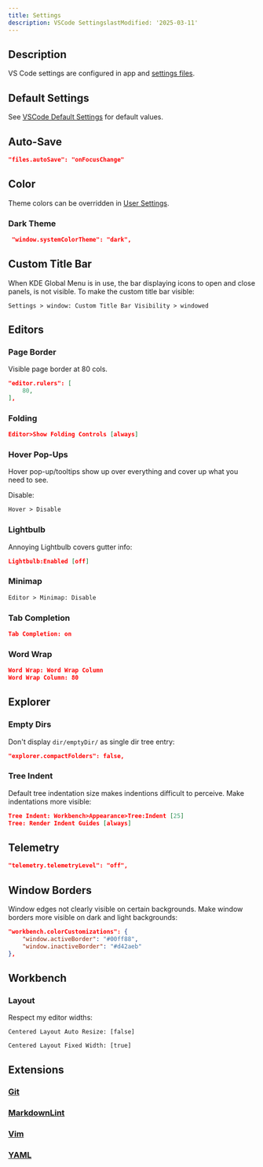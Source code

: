 ```yaml
---
title: Settings
description: VSCode SettingslastModified: '2025-03-11'
---
```


## Description

VS Code settings are configured in app and [settings files](../vscode/settings-sync#settings-files).

## Default Settings

See [VSCode Default Settings](https://code.visualstudio.com/docs/getstarted/settings#_default-settings) for default values.

## Auto-Save

```json
"files.autoSave": "onFocusChange"
```

## Color

Theme colors can be overridden in [User Settings](settings). 

### Dark Theme

```json
 "window.systemColorTheme": "dark",
```

## Custom Title Bar

When KDE Global Menu is in use, the bar displaying icons to open and close panels, is not visible.  To make the custom title bar visible:

`Settings > window: Custom Title Bar Visibility > windowed`

## Editors

### Page Border

Visible page border at 80 cols.

```json
"editor.rulers": [
    80,
],
```

### Folding

```json
Editor>Show Folding Controls [always]
```

### Hover Pop-Ups

Hover pop-up/tooltips show up over everything and cover up what you need to see.

Disable:

```txt
Hover > Disable
```

### Lightbulb

Annoying Lightbulb covers gutter info:

```json
Lightbulb:Enabled [off]
```

### Minimap

```txt
Editor > Minimap: Disable
```

### Tab Completion

```json
Tab Completion: on
```

### Word Wrap

```json
Word Wrap: Word Wrap Column
Word Wrap Column: 80
```

## Explorer

### Empty Dirs

Don't display `dir/emptyDir/` as single dir tree entry:

```json
"explorer.compactFolders": false,
```

### Tree Indent

Default tree indentation size makes indentions difficult to perceive.  Make indentations more visible:

```json
Tree Indent: Workbench>Appearance>Tree:Indent [25]
Tree: Render Indent Guides [always]
```

## Telemetry

```json
"telemetry.telemetryLevel": "off",
```

## Window Borders

Window edges not clearly visible on certain backgrounds.  Make window borders more visible on dark and light backgrounds:

```json
"workbench.colorCustomizations": {
    "window.activeBorder": "#00ff88",
    "window.inactiveBorder": "#d42aeb"
},
```

## Workbench

### Layout

Respect my editor widths:

`Centered Layout Auto Resize: [false]`

`Centered Layout Fixed Width: [true]`

## Extensions

### [Git](extensions#git)

### [MarkdownLint](extensions#markdownlint)

### [Vim](extensions#vim)

### [YAML](extensions#yaml)
